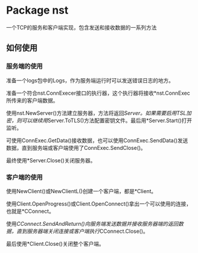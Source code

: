 # Package nst
一个TCP的服务和客户端实现，包含发送和接收数据的一系列方法

## 如何使用

### 服务端的使用

准备一个logs包中的Logs，作为服务端运行时可以发送错误日志的地方。

准备一个符合nst.ConnExecer接口的执行器，这个执行器将接收*nst.ConnExec所传来的客户端数据。

使用nst.NewServer()方法建立服务器，方法将返回*Server。如果需要启用TSL加密，则可以继续用*Server.ToTLS()方法配置密钥文件。最后用*Server.Start()打开监听。

可使用ConnExec.GetData()接收数据，也可以使用ConnExec.SendData()发送数据，直到服务端或客户端使用了ConnExec.SendClose()。

最终使用*Server.Close()关闭服务器。

### 客户端的使用

使用NewClient()或NewClientL()创建一个客户端，都是*Client。

使用Client.OpenProgress()或Client.OpenConnect()拿出一个可以使用的连接，也就是*CConnect。

使用*CConnect.SendAndReturn()向服务端发送数据并接收服务器端的返回数据，直到服务器端关闭连接或客户端执行*CConnect.Close()。

最后使用*Client.Close()关闭整个客户端。

